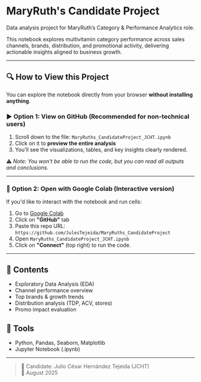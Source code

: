# MaryRuth's Candidate Project

Data analysis project for MaryRuth’s Category & Performance Analytics role.

This notebook explores multivitamin category performance across sales channels, brands, distribution, and promotional activity, delivering actionable insights aligned to business growth.

---

## 🔍 How to View this Project

You can explore the notebook directly from your browser **without installing anything**.

### ▶️ Option 1: View on GitHub (Recommended for non-technical users)

1. Scroll down to the file: `MaryRuths_CandidateProject_JCHT.ipynb`
2. Click on it to **preview the entire analysis**
3. You’ll see the visualizations, tables, and key insights clearly rendered.

⚠️ _Note: You won't be able to run the code, but you can read all outputs and conclusions._

---

### 🧪 Option 2: Open with Google Colab (Interactive version)

If you'd like to interact with the notebook and run cells:

1. Go to [Google Colab](https://colab.research.google.com/)
2. Click on **"GitHub"** tab
3. Paste this repo URL:  
   `https://github.com/JulesTejeida/MaryRuths_CandidateProject`
4. Open `MaryRuths_CandidateProject_JCHT.ipynb`
5. Click on **"Connect"** (top right) to run the code.

---

## 📁 Contents

- Exploratory Data Analysis (EDA)
- Channel performance overview
- Top brands & growth trends
- Distribution analysis (TDP, ACV, stores)
- Promo impact evaluation

## 🧰 Tools

- Python, Pandas, Seaborn, Matplotlib  
- Jupyter Notebook (.ipynb)

---

> 👤 Candidate: Julio César Hernández Tejeida (JCHT)  
> 📅 August 2025
